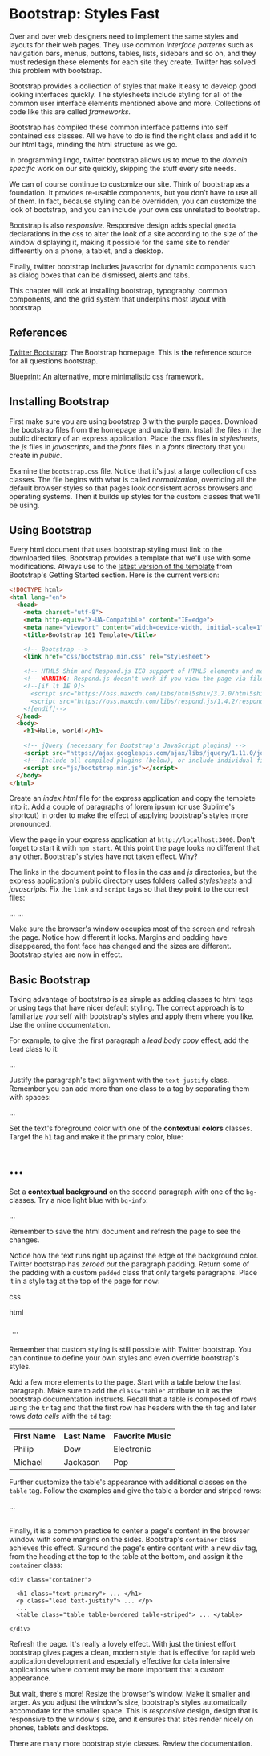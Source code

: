 Bootstrap: Styles Fast
====

Over and over web designers need to implement the same styles and layouts for their web pages. They use common *interface patterns* such as navigation bars, menus, buttons, tables, lists, sidebars and so on, and they must redesign these elements for each site they create. Twitter has solved this problem with bootstrap.

Bootstrap provides a collection of styles that make it easy to develop good looking interfaces quickly. The stylesheets include styling for all of the common user interface elements mentioned above and more. Collections of code like this are called *frameworks.*

Bootstrap has compiled these common interface patterns into self contained css classes. All we have to do is find the right class and add it to our html tags, minding the html structure as we go.

In programming lingo, twitter bootstrap allows us to move to the *domain specific* work on our site quickly, skipping the stuff every site needs.

We can of course continue to customize our site. Think of bootstrap as a foundation. It provides re-usable components, but you don’t have to use all of them. In fact, because styling can be overridden, you can customize the look of bootstrap, and you can include your own css unrelated to bootstrap.

Bootstrap is also *responsive*. Responsive design adds special `@media` declarations in the css to alter the look of a site according to the size of the window displaying it, making it possible for the same site to render differently on a phone, a tablet, and a desktop.

Finally, twitter bootstrap includes javascript for dynamic components such as dialog boxes that can be dismissed, alerts and tabs.

This chapter will look at installing bootstrap, typography, common components, and the grid system that underpins most layout with bootstrap.

## References

[Twitter Bootstrap](http://getbootstrap.com/): The Bootstrap homepage. This is **the** reference source for all questions bootstrap.

[Blueprint](http://www.blueprintcss.org/): An alternative, more minimalistic css framework.

## Installing Bootstrap

<!-- lets get in the habit of using git -->

First make sure you are using bootstrap 3 with the purple pages. Download the bootstrap files from the homepage and unzip them. Install the files in the public directory of an express application. Place the *css* files in *stylesheets*, the *js* files in *javascripts*, and the *fonts* files in a *fonts* directory that you create in *public*.

Examine the `bootstrap.css` file. Notice that it's just a large collection of css classes. The file begins with what is called *normalization*, overriding all the default browser styles so that pages look consistent across browsers and operating systems. Then it builds up styles for the custom classes that we'll be using.

## Using Bootstrap

Every html document that uses bootstrap styling must link to the downloaded files. Bootstrap provides a template that we'll use with some modifications. Always use to the [latest version of the template](http://getbootstrap.com/getting-started/#template) from Bootstrap's Getting Started section. Here is the current version:

```html
<!DOCTYPE html>
<html lang="en">
  <head>
    <meta charset="utf-8">
    <meta http-equiv="X-UA-Compatible" content="IE=edge">
    <meta name="viewport" content="width=device-width, initial-scale=1">
    <title>Bootstrap 101 Template</title>

    <!-- Bootstrap -->
    <link href="css/bootstrap.min.css" rel="stylesheet">

    <!-- HTML5 Shim and Respond.js IE8 support of HTML5 elements and media queries -->
    <!-- WARNING: Respond.js doesn't work if you view the page via file:// -->
    <!--[if lt IE 9]>
      <script src="https://oss.maxcdn.com/libs/html5shiv/3.7.0/html5shiv.js"></script>
      <script src="https://oss.maxcdn.com/libs/respond.js/1.4.2/respond.min.js"></script>
    <![endif]-->
  </head>
  <body>
    <h1>Hello, world!</h1>

    <!-- jQuery (necessary for Bootstrap's JavaScript plugins) -->
    <script src="https://ajax.googleapis.com/ajax/libs/jquery/1.11.0/jquery.min.js"></script>
    <!-- Include all compiled plugins (below), or include individual files as needed -->
    <script src="js/bootstrap.min.js"></script>
  </body>
</html>
```

Create an *index.html* file for the express application and copy the template into it. Add a couple of paragraphs of [lorem ipsum](http://www.lipsum.com/) (or use Sublime's shortcut) in order to make the effect of applying bootstrap's styles more pronounced.

View the page in your express application at `http://localhost:3000`. Don't forget to start it with `npm start`. At this point the page looks no different that any other. Bootstrap's styles have not taken effect. Why?

The links in the document point to files in the *css* and *js* directories, but the express application's public directory uses folders called *stylesheets* and *javascripts*. Fix the `link` and `script` tags so that they point to the correct files:


  <link href="stylesheets/bootstrap.min.css" rel="stylesheet">
  ...
  <script src="javascripts/bootstrap.min.js"></script>
  ...

  
Make sure the browser's window occupies most of the screen and refresh the page. Notice how different it looks. Margins and padding have disappeared, the font face has changed and the sizes are different. Bootstrap styles are now in effect.

## Basic Bootstrap

Taking advantage of bootstrap is as simple as adding classes to html tags or using tags that have nicer default styling. The correct approach is to familiarize yourself with bootstrap's styles and apply them where you like. Use the online documentation.

For example, to give the first paragraph a *lead body copy* effect, add the `lead` class to it:

  <p class="lead"> ... </p>
  
Justify the paragraph's text alignment with the `text-justify` class. Remember you can add more than one class to a tag by separating them with spaces:

  <p class="lead text-justify"> ... </p>
    
Set the text's foreground color with one of the **contextual colors** classes. Target the `h1` tag and make it the primary color, blue:

  <h1 class="text-primary"> ... </h1>
  
Set a **contextual background** on the second paragraph with one of the `bg-` classes. Try a nice light blue with `bg-info`:

  <p class="bg-info"> ... </p>
  
Remember to save the html document and refresh the page to see the changes.
  
Notice how the text runs right up against the edge of the background color. Twitter bootstrap has *zeroed out* the paragraph padding. Return some of the padding with a custom `padded` class that only targets paragraphs. Place it in a style tag at the top of the page for now:

css

  <style type="text/css"> 
    .padded {
      padding: 6px;
    }
  </style>

html

  <p class="bg-info padded"> ... </p>
    
Remember that custom styling is still possible with Twitter bootstrap. You can continue to define your own styles and even override bootstrap's styles.

Add a few more elements to the page. Start with a table below the last paragraph. Make sure to add the `class="table"` attribute to it as the bootstrap documentation instructs. Recall that a table is composed of rows using the `tr` tag and that the first row has headers with the `th` tag and later rows *data cells* with the `td` tag:

  <table class="table">
      <tr>
        <th>First Name</th>
        <th>Last Name</th>
        <th>Favorite Music</th>
      </tr>
      <tr>
        <td>Philip</td>
        <td>Dow</td>
        <td>Electronic</td>
      </tr>
      <tr>
        <td>Michael</td>
        <td>Jackason</td>
        <td>Pop</td>
      </tr>
    </table>

Further customize the table's appearance with additional classes on the `table` tag. Follow the examples and give the table a border and striped rows:

   <table class="table table-bordered table-striped"> ... </table>

Finally, it is a common practice to center a page's content in the browser window with some margins on the sides. Bootstrap's `container` class achieves this effect. Surround the page's entire content with a new `div` tag, from the heading at the top to the table at the bottom, and assign it the `container` class:

  <body>  

    <div class="container">
    
      <h1 class="text-primary"> ... </h1>
      <p class="lead text-justify"> ... </p>
      ...
      <table class="table table-bordered table-striped"> ... </table>
      
    </div>
  
  </body>

Refresh the page. It's really a lovely effect. With just the tiniest effort bootstrap gives pages a clean, modern style that is effective for rapid web application development and especially effective for data intensive applications where content may be more important that a custom appearance.

But wait, there's more! Resize the browser's window. Make it smaller and larger. As you adjust the window's size, bootstrap's styles automatically accomodate for the smaller space. This is *responsive* design, design that is responsive to the window's size, and it ensures that sites render nicely on phones, tablets and desktops.

There are many more bootstrap style classes. Review the documentation.
